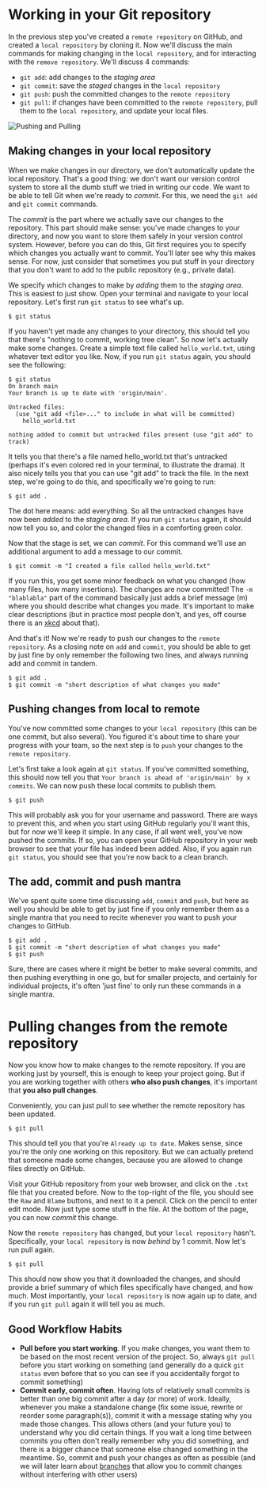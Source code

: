 
# Working in your Git repository 

In the previous step you've created a `remote repository` on GitHub, and created a 
`local repository` by cloning it. Now we'll discuss the main commands for
making changing in the `local repository`, and for interacting with the 
`remove repository`. We'll discuss 4 commands: 

* `git add`: add changes to the *staging area*
* `git commit`: save the *staged* changes in the `local repository`
* `git push`: push the committed changes to the `remote repository`
* `git pull`: if changes have been committed to the `remote repository`, pull them to the `local repository`, and update your local files.

![Pushing and Pulling](https://i.imgur.com/qeagQD6.png)

## Making changes in your local repository 

When we make changes in our directory, we don't automatically update the local repository.
That's a good thing: we don't want our version control system to store all the dumb 
stuff we tried in writing our code. We want to be able to tell Git when we're ready to *commit*.
For this, we need the `git add` and `git commit` commands.

The *commit* is the part where we actually save our changes to the repository.
This part should make sense: you've made changes to your directory, and now
you want to store them safely in your version control system. 
However, before you can do this, Git first requires you to specify which changes you
actually want to commit. You'll later see why this makes sense. For now, just consider that sometimes you
put stuff in your directory that you don't want to add to the public repository (e.g., private data).

We specify which changes to make by *adding* them to the *staging area*.
This is easiest to just show. Open your terminal and navigate to your local repository.
Let's first run `git status` to see what's up.

```
$ git status
```

If you haven't yet made any changes to your directory, this should tell you that there's
"nothing to commit, working tree clean". So now let's actually make some changes.
Create a simple text file called `hello_world.txt`, using whatever
text editor you like. Now, if you run `git status` again, you should see the following:

```
$ git status
On branch main
Your branch is up to date with 'origin/main'.

Untracked files:
  (use "git add <file>..." to include in what will be committed)
	hello_world.txt

nothing added to commit but untracked files present (use "git add" to track)
```

It tells you that there's a file named hello_world.txt that's untracked (perhaps
it's even colored red in your terminal, to illustrate the drama). It also 
nicely tells you that you can use "git add" to track the file. 
In the next step, we're going to do this, and specifically we're going to run:

```
$ git add .
```

The dot here means: add everything. So all the untracked changes have now been
*added* to the *staging area*. If you run `git status` again, it should now tell you so,
and color the changed files in a comforting green color. 

Now that the stage is set, we can *commit*. For this command we'll use an additional argument
to add a message to our commit.

```
$ git commit -m "I created a file called hello_world.txt"
```

If you run this, you get some minor feedback on what you changed (how many files, how many insertions).
The changes are now committed! 
The `-m "blablabla"` part of the command basically just adds a brief message (m) where you should
describe what changes you made. It's important to make clear descriptions (but in practice most people
don't, and yes, off course there is an [xkcd](https://xkcd.com/1296/) about that).

And that's it! Now we're ready to push our changes to the `remote repository`.
As a closing note on `add` and `commit`, you should be able to get by just fine
by only remember the following two lines, and always running add and commit in tandem.

```
$ git add .
$ git commit -m "short description of what changes you made"
```

## Pushing changes from local to remote

You've now committed some changes to your `local repository` (this can be one commit, 
but also several). You figured it's about time to share your progress with your team,
so the next step is to `push` your changes to the `remote repository`.

Let's first take a look again at `git status`. If you've committed something, this should
now tell you that `Your branch is ahead of 'origin/main' by x commits`. We can now push
these local commits to publish them.

```
$ git push
```

This will probably ask you for your username and password. There are ways to prevent this,
and when you start using GitHub regularly you'll want this, but for now we'll keep it simple.
In any case, if all went well, you've now pushed the commits.
If so, you can open your GitHub repository in your web browser to see that your file has indeed
been added.
Also, if you again run `git status`, you should see that you're now back to a clean branch.


## The add, commit and push mantra

We've spent quite some time discussing `add`, `commit` and `push`, but here as
well you should be able to get by just fine if you only remember them as a single
mantra that you need to recite whenever you want to push your changes to GitHub.

```
$ git add .
$ git commit -m "short description of what changes you made"
$ git push
```

Sure, there are cases where it might be better to make several commits,
and then pushing everything in one go, but for smaller projects, and certainly
for individual projects, it's often 'just fine' to only run these commands in a single mantra.


# Pulling changes from the remote repository

Now you know how to make changes to the remote repository.
If you are working just by yourself, this is enough to keep your project going.
But if you are working together with others **who also push changes**, it's important
that **you also pull changes**. 

Conveniently, you can just pull to see whether the remote repository has been updated.

```
$ git pull
```

This should tell you that you're `Already up to date`. Makes sense, since you're 
the only one working on this repository. But we can actually pretend that someone 
made some changes, because you are allowed to change files directly on GitHub. 

Visit your GitHub repository from your web browser, and click on the `.txt` file that you created before. 
Now to the top-right of the file, you should see the `Raw` and `Blame` buttons, and next to it a pencil.
Click on the pencil to enter edit mode. Now just type some stuff in the file.
At the bottom of the page, you can now *commit* this change.

Now the `remote repository` has changed, but your `local repository` hasn't. 
Specifically, your `local repository` is now *behind* by 1 commit. 
Now let's run pull again.

```
$ git pull
```

This should now show you that it downloaded the changes, and should provide a brief
summary of which files specifically have changed, and how much.
Most importantly, your `local repository` is now again up to date, and if you
run `git pull` again it will tell you as much. 

## Good Workflow Habits

+ **Pull before you start working**. If you make changes, you want them to be based on the most recent version of the project. So, always `git pull` before you start working on something (and generally do a quick `git status` even before that so you can see if you accidentally forgot to commit something)
+ **Commit early, commit often**. Having lots of relatively small commits is better than one big commit after a day (or more) of work. Ideally, whenever you make a standalone change (fix some issue, rewrite or reorder some paragraph(s)), commit it with a message stating why you made those changes. This allows others (and your future you) to understand why you did certain things. If you wait a long time between commits you often don't really remember why you did something, and there is a bigger chance that someone else changed something in the meantime. So, commit and push your changes as often as possible (and we will later learn about [branches](branches.md) that allow you to commit changes without interfering with other users)

